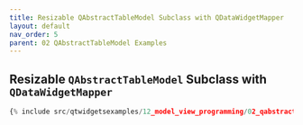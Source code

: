 ```yaml
---
title: Resizable QAbstractTableModel Subclass with QDataWidgetMapper
layout: default
nav_order: 5
parent: 02 QAbstractTableModel Examples
---
```


## Resizable `QAbstractTableModel` Subclass with `QDataWidgetMapper`

```python
{% include src/qtwidgetsexamples/12_model_view_programming/02_qabstracttablemodel/05_table_model_resizable_datawidgetmapper.py %}
```

